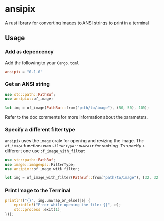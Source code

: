 # ansipix
A rust library for converting images to ANSI strings to print in a terminal

## Usage
### Add as dependency
Add the following to your `Cargo.toml`
```toml
ansipix = "0.1.0"
```

### Get an ANSI string
```rust
use std::path::PathBuf;
use ansipix::of_image;

let img = of_image(PathBuf::from("path/to/image"), (50, 50), 100);
```
Refer to the doc comments for more information about the parameters.

### Specify a different filter type
`ansipix` uses the `image` crate for opening and resizing the image. The `of_image` function uses `FilterType::Nearest` for resizing. To specify a different one use `of_image_with_filter`:
```rust
use std::path::PathBuf;
use image::imageops::FilterType;
use ansipix::of_image_with_filter;

let img = of_image_with_filter(PathBuf::from("path/to/image"), (32, 32), 255, FilterType::Triangle);
```

### Print Image to the Terminal
```rust
println!("{}", img.unwrap_or_else(|e| {
    eprintln!("Error while opening the file: {}", e);
    std::process::exit(1);
}));
```

